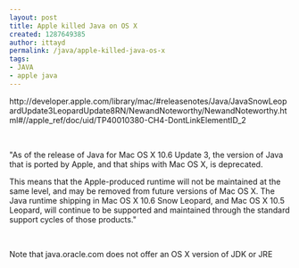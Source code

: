 ```yaml
---
layout: post
title: Apple killed Java on OS X
created: 1287649385
author: ittayd
permalink: /java/apple-killed-java-os-x
tags:
- JAVA
- apple java
---
```

<p>http://developer.apple.com/library/mac/#releasenotes/Java/JavaSnowLeopardUpdate3LeopardUpdate8RN/NewandNoteworthy/NewandNoteworthy.html#//apple_ref/doc/uid/TP40010380-CH4-DontLinkElementID_2</p>
<p>&nbsp;</p>
<p>&quot;As of the release of Java for Mac OS X 10.6 Update 3, the version of  Java that is ported by Apple, and that ships with Mac OS X, is  deprecated.</p>
<p>This means that the Apple-produced runtime will not be  maintained at the same level, and may be removed from future versions  of Mac OS X.  The Java runtime shipping in Mac OS X 10.6 Snow Leopard,  and Mac OS X 10.5 Leopard, will continue to be supported and maintained  through the standard support cycles of those products.&quot;</p>
<p>&nbsp;</p>
<p>Note that java.oracle.com does not offer an OS X version of JDK or JRE</p>
